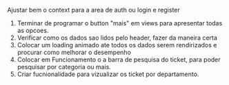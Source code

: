 Ajustar bem o context para a area de auth ou login e register

1. Terminar de programar o button "mais" em views para apresentar todas as opcoes.
2. Verificar como os dados sao lidos pelo header, fazer da maneira certa
3. Colocar um loading animado ate todos os dados serem rendirizados e procurar como melhorar o desempenho 
4. Colocar em Funcionamento o a barra de pesquisa do ticket, para poder pesquisar por categoria ou mais.
5. Criar fucnionalidade para vizualizar os ticket por departamento.